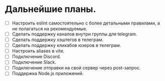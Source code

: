 # Дальнейшие планы.

- [ ] Настроить eslint самостоятельно с более детальными правилами, а не полагаться на рекомендуемые.
- [ ] Сделать поддержку каналов внутри группы для telegram.
- [ ] Сделать поддержку хэштегов в телеграм.
- [ ] Сделать поддержку кликабов юзеров в телеграм.
- [ ] Настроить aliases в vite.
- [ ] Подключение Discord.
- [ ] Подключение Slack.
- [ ] Подключение отправки на свой сервер через post-запрос.
- [ ] Поддержка Node.js приложений.
